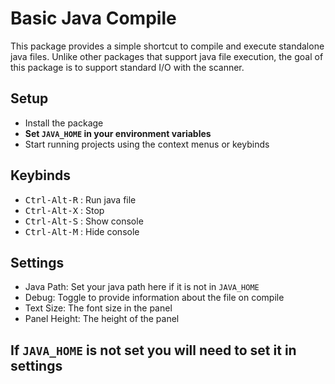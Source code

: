 # Basic Java Compile

This package provides a simple shortcut to compile and execute standalone java files. Unlike other packages that support java file execution, the goal of this package is to support standard I/O with the scanner.

## Setup
* Install the package
* **Set `JAVA_HOME` in your environment variables**
* Start running projects using the context menus or keybinds

## Keybinds
* <kbd>Ctrl-Alt-R</kbd> : Run java file
* <kbd>Ctrl-Alt-X</kbd> : Stop
* <kbd>Ctrl-Alt-S</kbd> : Show console
* <kbd>Ctrl-Alt-M</kbd> : Hide console

## Settings
* Java Path: Set your java path here if it is not in `JAVA_HOME`
* Debug: Toggle to provide information about the file on compile
* Text Size: The font size in the panel
* Panel Height: The height of the panel

## If `JAVA_HOME` is not set you will need to set it in settings

